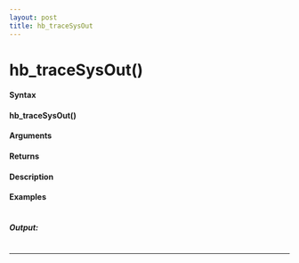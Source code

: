 ```yaml
---
layout: post
title: hb_traceSysOut
---
```


# hb_traceSysOut()


#### Syntax

#### hb_traceSysOut()

#### Arguments

#### Returns

#### Description

#### Examples

```

```

##### Output:

```

```

---